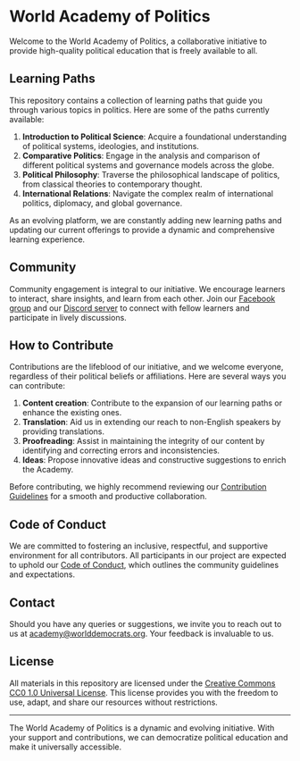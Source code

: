 # World Academy of Politics

Welcome to the World Academy of Politics, a collaborative initiative to provide high-quality political education that is freely available to all.

## Learning Paths

This repository contains a collection of learning paths that guide you through various topics in politics. Here are some of the paths currently available:

1. **Introduction to Political Science**: Acquire a foundational understanding of political systems, ideologies, and institutions.
2. **Comparative Politics**: Engage in the analysis and comparison of different political systems and governance models across the globe.
3. **Political Philosophy**: Traverse the philosophical landscape of politics, from classical theories to contemporary thought.
4. **International Relations**: Navigate the complex realm of international politics, diplomacy, and global governance.

As an evolving platform, we are constantly adding new learning paths and updating our current offerings to provide a dynamic and comprehensive learning experience.

## Community

Community engagement is integral to our initiative. We encourage learners to interact, share insights, and learn from each other. Join our [Facebook group](FACEBOOK_GROUP_LINK) and our [Discord server](TWITTER_LINK) to connect with fellow learners and participate in lively discussions.

## How to Contribute

Contributions are the lifeblood of our initiative, and we welcome everyone, regardless of their political beliefs or affiliations. Here are several ways you can contribute:

1. **Content creation**: Contribute to the expansion of our learning paths or enhance the existing ones.
2. **Translation**: Aid us in extending our reach to non-English speakers by providing translations.
3. **Proofreading**: Assist in maintaining the integrity of our content by identifying and correcting errors and inconsistencies.
4. **Ideas**: Propose innovative ideas and constructive suggestions to enrich the Academy.

Before contributing, we highly recommend reviewing our [Contribution Guidelines](https://github.com/worlddemocrats/academy/blob/main/CONTRIBUTING.md) for a smooth and productive collaboration.

## Code of Conduct

We are committed to fostering an inclusive, respectful, and supportive environment for all contributors. All participants in our project are expected to uphold our [Code of Conduct](https://github.com/worlddemocrats/academy/blob/main/CODE_OF_CONDUCT.md), which outlines the community guidelines and expectations.

## Contact

Should you have any queries or suggestions, we invite you to reach out to us at [academy@worlddemocrats.org](mailto:academy@worlddemocrats.org). Your feedback is invaluable to us.

## License

All materials in this repository are licensed under the [Creative Commons CC0 1.0 Universal License](https://github.com/worlddemocrats/academy/blob/main/LICENSE). This license provides you with the freedom to use, adapt, and share our resources without restrictions.

---

The World Academy of Politics is a dynamic and evolving initiative. With your support and contributions, we can democratize political education and make it universally accessible.
